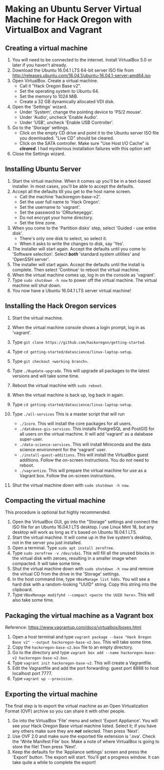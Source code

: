 # Making an Ubuntu Server Virtual Machine for Hack Oregon with VirtualBox and Vagrant

## Creating a virtual machine
1. You will need to be connected to the internet. Install VirtualBox 5.0 or later if you haven't already.
2. Download the Ubuntu 16.04.1 LTS 64-bit server ISO file from http://releases.ubuntu.com/16.04.1/ubuntu-16.04.1-server-amd64.iso
3. Open VirtualBox. Create a virtual machine.
    * Call it "Hack Oregon Base v2".
    * Set the operating system to Ubuntu 64.
    * Set the memory to 1024 MiB.
    * Create a 32 GB dynamically allocated VDI disk.
4. Open the 'Settings' wizard.
    * Under 'System', change the pointing device to 'PS/2 mouse'.
    * Under 'Audio', uncheck 'Enable Audio'.
    * Under 'USB', uncheck 'Enable USB Controller'.
5. Go to the 'Storage' settings.
    * Click on the empty CD drive and point it to the Ubuntu server ISO file you downloaded. "Live CD" should be cleared.
    * Click on the SATA controller. Make sure "Use Host I/O Cache" is ***cleared***. I had mysterious installation failures with this option set!
6. Close the Settings wizard.

## Installing Ubuntu Server
1. Start the virtual machine. When it comes up you'll be in a text-based installer. In most cases, you'll be able to accept the defaults.
8. Accept all the defaults till you get to the host name screen.
    * Call the machine 'hackoregon-base-v2'.
    * Set the user full name to 'Hack Oregon'.
    * Set the username to 'vagrant'.
    * Set the password to 'ORturkeyeggs'.
    * Do not encrypt your home directory.
    * Set the time zone.
9. When you come to the 'Partition disks' step, select 'Guided - use entire disk'.
    * There's only one disk to select, so select it.
    * When it asks to write the changes to disk, say 'Yes'.
10. The installer will start again. Accept the defaults until you come to 'Software selection'. Select ***both*** 'standard system utilities' and 'OpenSSH server'.
11. The installer will start again. Accept the defaults until the install is complete. Then select 'Continue' to reboot the virtual machine.
12. When the virtual machine comes up, log in on the console as 'vagrant'.
14. Type `sudo shutdown -h now` to power off the virtual machine. The virtual machine will shut down.
15. You now have a Ubuntu 16.04.1 LTS server virtual machine!

## Installing the Hack Oregon services
1. Start the virtual machine.
2. When the virtual machine console shows a login prompt, log in as 'vagrant'.

2. Type `git clone https://github.com/hackoregon/getting-started`.
3. Type `cd getting-started/datascience/linux-laptop-setup`.
4. Type `git checkout <working branch>`.
6. Type `./0update-upgrade`. This will upgrade all packages to the latest versions and will take some time.
5. Reboot the virtual machine with `sudo reboot`.
5. When the virtual machine is back up, log back in again.
3. Type `cd getting-started/datascience/linux-laptop-setup`.
6. Type `./all-services` This is a master script that will run
    * `./1core`. This will install the core packages for all users.
    * `./database-gis-services`. This installs PostgreSQL and PostGIS for all users on the virtual machine. It will add 'vagrant' as a database super-user.
    * `./data-science-services`. This will install Miniconda and the data science environment for the 'vagrant' user.
    * `./install-guest-additions`. This will install the VirtualBox guest additions. Follow the on-screen instructions. You do not need to reboot.
    * `./vagrantize`. This will prepare the virtual machine for use as a Vagrant box. Follow the on-screen instructions.
7. Shut the virtual machine down with `sudo shutdown -h now`.

## Compacting the virtual machine
This procedure is optional but highly recommended.

1. Open the VirtualBox GUI, go into the "Storage" settings and connect the ISO file for an Ubuntu 16.04.1 LTS desktop. I use Linux Mint 18, but any desktop will work as long as it's based on Ubuntu 16.04.1 LTS.
2. Start the virtual machine. It will come up in the live system's desktop, not in the server you just installed.
3. Open a terminal. Type `sudo apt install zerofree`.
4. Type `sudo zerofree -v /dev/sda1`. This will fill all the unused blocks in the virtual disk with zeroes, resulting in a smaller image when compacted. It will take some time.
5. Shut the virtual machine down with `sudo shutdown -h now` and remove the virtual CD from the drive in the 'Storage' settings.
6. In the host command line, type `VBoxManage list hdds`. You will see a hard disk with a random-looking "UUID" string. Copy this string into the clipboard.
7. Type `VBoxManage modifyhd --compact <paste the UUID here>`. This will also take some time.

## Packaging the virtual machine as a Vagrant box
Reference: <https://www.vagrantup.com/docs/virtualbox/boxes.html>

1. Open a host terminal and type `vagrant package --base "Hack Oregon Base v2" --output hackoregon-base-v2.box`. This will take some time.
2. Copy the `hackoregon-base-v2.box` file to an empty directory. 
3. Go to the directory and type `vagrant box add --name hackoregon-base-v2 hackoregon-base-v2.box`.
4. Type `vagrant init hackoregon-base-v2`. This will create a Vagrantfile.
5. Edit the Vagrantfile and add the port forwarding: guest port 8888 to host localhost port 7777.
6. Type `vagrant up --provision`.

## Exporting the virtual machine
The final step is to export the virtual machine as an Open Virtualization Format (OVF) archive so you can share it with other people.

1. Go into the VirtualBox 'File' menu and select 'Export Appliance'. You will see your Hack Oregon Base virtual machine listed. Select it; if you have any others make sure they are ***not*** selected. Then press 'Next'.
2. Use OVF 2.0 and make sure the exported file extension is '.ova'. Check the 'Write Manifest File' box. Make a note of where VirtualBox is going to store the file! Then press 'Next'.
3. Keep the defaults for the 'Appliance settings' screen and press the 'Export' button. The export will start. You'll get a progress window. It can take quite a while to complete the export!
